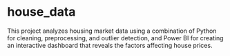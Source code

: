 # house_data
This project analyzes housing market data using a combination of Python for cleaning, preprocessing, and outlier detection, and Power BI for creating an interactive dashboard that reveals the factors affecting house prices.
